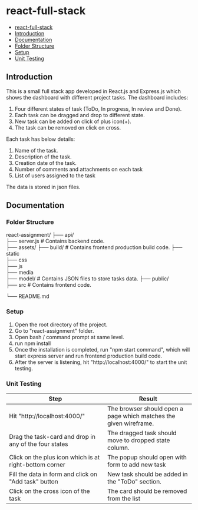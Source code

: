 # react-full-stack

- [react-full-stack](#react-full-stack)
- [Introduction](#introduction)
- [Documentation](#documentation)
- [Folder Structure](#folder-structure)
- [Setup](#Setup)
- [Unit Testing](#installation-guide)

## Introduction
This is a small full stack app developed in React.js and Express.js which shows the dashboard with different project tasks. The dashboard includes:

1. Four different states of task (ToDo, In progress, In review and Done).
2. Each task can be dragged and drop to different state.
3. New task can be added on click of plus icon(+).
4. The task can be removed on click on cross.

Each task has below details: 

1. Name of the task.
2. Description of the task.
3. Creation date of the task.
4. Number of comments and attachments on each task
5. List of users assigned to the task

The data is stored in json files.

## Documentation

### Folder Structure

react-assignment/ 
├── api/  
    ├── server.js     # Contains backend code.  
├── assets/
├── build/            # Contains frontend production build code. 
    ├── static      
        ├── css  
        ├── js  
        ├── media  
├── model/            # Contains JSON files to store tasks data. 
├── public/  
├── src               # Contains frontend code.  

└── README.md  

### Setup
1. Open the root directory of the project.
2. Go to "react-assignment" folder.
3. Open bash / command prompt at same level.
4. run npm install
5. Once the installation is completed, run "npm start command", which will start express server and run frontend production build code.
6. After the server is listening, hit "http://localhost:4000/" to start the unit testing.


### Unit Testing

| Step | Result |
|------------------------------------------------------------------------------ |-------------------------------------------------------------------------- |
| Hit "http://localhost:4000/" | The browser should open a page which matches the given wireframe. |
| Drag the task-card and drop in any of the four states | The dragged task should move to dropped state column. |
| Click on the plus icon which is at right-bottom corner | The popup should open with form to add new task |
| Fill the data in form and click on "Add task" button | New task should be added in the "ToDo" section. |
| Click on the cross icon of the task | The card should be removed from the list |
